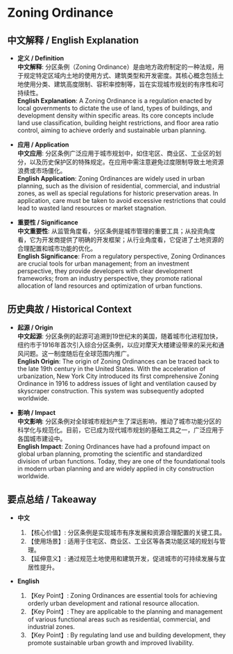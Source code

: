 # Zoning Ordinance

## 中文解释 / English Explanation

* **定义 / Definition**  
  **中文解释**: 分区条例（Zoning Ordinance）是由地方政府制定的一种法规，用于规定特定区域内土地的使用方式、建筑类型和开发密度。其核心概念包括土地使用分类、建筑高度限制、容积率控制等，旨在实现城市规划的有序性和可持续性。  
  **English Explanation**: A Zoning Ordinance is a regulation enacted by local governments to dictate the use of land, types of buildings, and development density within specific areas. Its core concepts include land use classification, building height restrictions, and floor area ratio control, aiming to achieve orderly and sustainable urban planning.

* **应用 / Application**  
  **中文应用**: 分区条例广泛应用于城市规划中，如住宅区、商业区、工业区的划分，以及历史保护区的特殊规定。在应用中需注意避免过度限制导致土地资源浪费或市场僵化。  
  **English Application**: Zoning Ordinances are widely used in urban planning, such as the division of residential, commercial, and industrial zones, as well as special regulations for historic preservation areas. In application, care must be taken to avoid excessive restrictions that could lead to wasted land resources or market stagnation.

* **重要性 / Significance**  
  **中文重要性**: 从监管角度看，分区条例是城市管理的重要工具；从投资角度看，它为开发商提供了明确的开发框架；从行业角度看，它促进了土地资源的合理配置和城市功能的优化。  
  **English Significance**: From a regulatory perspective, Zoning Ordinances are crucial tools for urban management; from an investment perspective, they provide developers with clear development frameworks; from an industry perspective, they promote rational allocation of land resources and optimization of urban functions.

## 历史典故 / Historical Context

* **起源 / Origin**  
  **中文起源**: 分区条例的起源可追溯到19世纪末的美国，随着城市化进程加快，纽约市于1916年首次引入综合分区条例，以应对摩天大楼建设带来的采光和通风问题。这一制度随后在全球范围内推广。  
  **English Origin**: The origin of Zoning Ordinances can be traced back to the late 19th century in the United States. With the acceleration of urbanization, New York City introduced its first comprehensive Zoning Ordinance in 1916 to address issues of light and ventilation caused by skyscraper construction. This system was subsequently adopted worldwide.

* **影响 / Impact**  
  **中文影响**: 分区条例对全球城市规划产生了深远影响，推动了城市功能分区的科学化与规范化。目前，它已成为现代城市规划的基础工具之一，广泛应用于各国城市建设中。  
  **English Impact**: Zoning Ordinances have had a profound impact on global urban planning, promoting the scientific and standardized division of urban functions. Today, they are one of the foundational tools in modern urban planning and are widely applied in city construction worldwide.

## 要点总结 / Takeaway

* **中文**  
  1. 【核心价值】: 分区条例是实现城市有序发展和资源合理配置的关键工具。  
  2. 【使用场景】: 适用于住宅区、商业区、工业区等各类功能区域的规划与管理。  
  3. 【延伸意义】: 通过规范土地使用和建筑开发，促进城市的可持续发展与宜居性提升。

* **English**  
  1. 【Key Point】: Zoning Ordinances are essential tools for achieving orderly urban development and rational resource allocation.  
  2. 【Key Point】: They are applicable to the planning and management of various functional areas such as residential, commercial, and industrial zones.  
  3. 【Key Point】: By regulating land use and building development, they promote sustainable urban growth and improved livability.